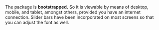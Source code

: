 
The package is **bootstrapped.** So it is viewable by means of desktop, mobile, and tablet, amongst others, provided you have an internet connection. Slider bars have been incorporated on most screens so that you can adjust the font as well.
